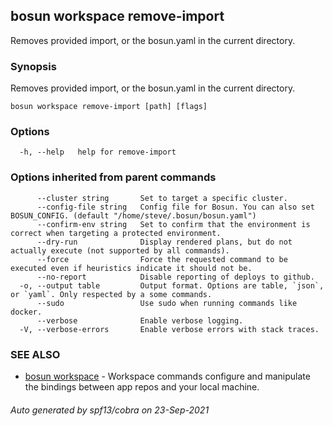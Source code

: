 ## bosun workspace remove-import

Removes provided import, or the bosun.yaml in the current directory.

### Synopsis

Removes provided import, or the bosun.yaml in the current directory.

```
bosun workspace remove-import [path] [flags]
```

### Options

```
  -h, --help   help for remove-import
```

### Options inherited from parent commands

```
      --cluster string       Set to target a specific cluster.
      --config-file string   Config file for Bosun. You can also set BOSUN_CONFIG. (default "/home/steve/.bosun/bosun.yaml")
      --confirm-env string   Set to confirm that the environment is correct when targeting a protected environment.
      --dry-run              Display rendered plans, but do not actually execute (not supported by all commands).
      --force                Force the requested command to be executed even if heuristics indicate it should not be.
      --no-report            Disable reporting of deploys to github.
  -o, --output table         Output format. Options are table, `json`, or `yaml`. Only respected by a some commands.
      --sudo                 Use sudo when running commands like docker.
      --verbose              Enable verbose logging.
  -V, --verbose-errors       Enable verbose errors with stack traces.
```

### SEE ALSO

* [bosun workspace](bosun_workspace.md)	 - Workspace commands configure and manipulate the bindings between app repos and your local machine.

###### Auto generated by spf13/cobra on 23-Sep-2021
